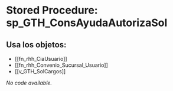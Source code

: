 # Stored Procedure: sp_GTH_ConsAyudaAutorizaSol

## Usa los objetos:
- [[fn_rhh_CiaUsuario]]
- [[fn_rhh_Convenio_Sucursal_Usuario]]
- [[v_GTH_SolCargos]]

*No code available.*
